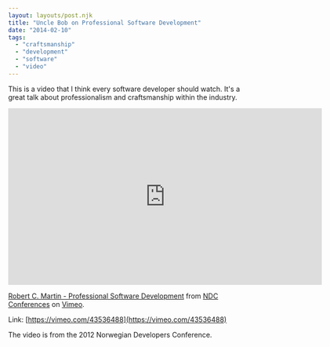 ```yaml
---
layout: layouts/post.njk
title: "Uncle Bob on Professional Software Development"
date: "2014-02-10"  
tags: 
  - "craftsmanship"
  - "development"
  - "software"
  - "video"
---
```


This is a video that I think every software developer should watch. It's a great talk about professionalism and craftsmanship within the industry.

<iframe src="https://player.vimeo.com/video/43536488?h=71268ab104" width="640" height="360" frameborder="0" allow="autoplay; fullscreen; picture-in-picture" allowfullscreen></iframe>
<p><a href="https://vimeo.com/43536488">Robert C. Martin - Professional Software Development</a> from <a href="https://vimeo.com/ndcconferences">NDC Conferences</a> on <a href="https://vimeo.com">Vimeo</a>.</p>

Link: [https://vimeo.com/43536488](https://vimeo.com/43536488)

The video is from the 2012 Norwegian Developers Conference.
